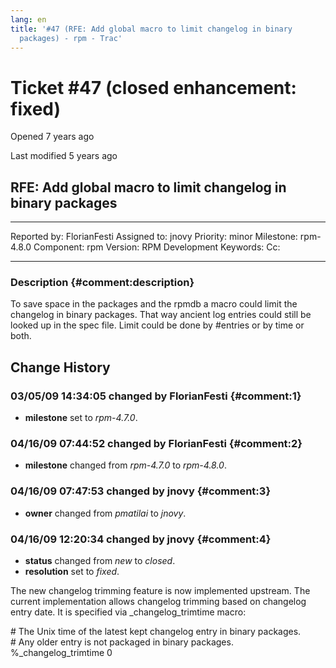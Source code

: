 ```yaml
---
lang: en
title: '#47 (RFE: Add global macro to limit changelog in binary
  packages) - rpm - Trac'
---
```


Ticket \#47 (closed enhancement: fixed)
=======================================

Opened 7 years ago

Last modified 5 years ago

RFE: Add global macro to limit changelog in binary packages
-----------------------------------------------------------

  -------------- -------------- -------------- -----------------
  Reported by:   FlorianFesti   Assigned to:   jnovy
  Priority:      minor          Milestone:     rpm-4.8.0
  Component:     rpm            Version:       RPM Development
  Keywords:                     Cc:            
                                               
  -------------- -------------- -------------- -----------------

### Description {#comment:description}

To save space in the packages and the rpmdb a macro could limit the
changelog in binary packages. That way ancient log entries could still
be looked up in the spec file. Limit could be done by \#entries or by
time or both.

Change History
--------------

### 03/05/09 14:34:05 changed by FlorianFesti {#comment:1}

-   **milestone** set to *rpm-4.7.0*.

### 04/16/09 07:44:52 changed by FlorianFesti {#comment:2}

-   **milestone** changed from *rpm-4.7.0* to *rpm-4.8.0*.

### 04/16/09 07:47:53 changed by jnovy {#comment:3}

-   **owner** changed from *pmatilai* to *jnovy*.

### 04/16/09 12:20:34 changed by jnovy {#comment:4}

-   **status** changed from *new* to *closed*.
-   **resolution** set to *fixed*.

The new changelog trimming feature is now implemented upstream. The
current implementation allows changelog trimming based on changelog
entry date. It is specified via \_changelog\_trimtime macro:

\# The Unix time of the latest kept changelog entry in binary packages.\
\# Any older entry is not packaged in binary packages.\
%\_changelog\_trimtime 0
